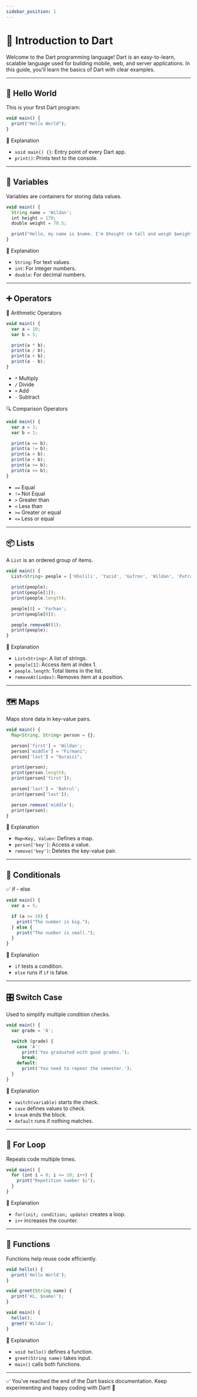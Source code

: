 ```yaml
---
sidebar_position: 1
---
```


# 🚀 Introduction to Dart

Welcome to the Dart programming language! Dart is an easy-to-learn, scalable language used for building mobile, web, and server applications. In this guide, you'll learn the basics of Dart with clear examples.

---

## 👋 Hello World

This is your first Dart program:

```jsx
void main() {
  print("Hello World");
}
```

📘 Explanation

* `void main() {}`: Entry point of every Dart app.
* `print()`: Prints text to the console.

---

## 🧺 Variables

Variables are containers for storing data values.

```jsx
void main() {
  String name = 'Wildan';
  int height = 170;
  double weight = 70.5;

  print("Hello, my name is $name. I'm $height cm tall and weigh $weight kg.");
}
```

📘 Explanation

* `String`: For text values.
* `int`: For integer numbers.
* `double`: For decimal numbers.

---

## ➕ Operators

🔢 Arithmetic Operators

```jsx
void main() {
  var a = 10;
  var b = 5;

  print(a * b);
  print(a / b);
  print(a + b);
  print(a - b);
}
```

* `*` Multiply
* `/` Divide
* `+` Add
* `-` Subtract

🔍 Comparison Operators

```jsx
void main() {
  var a = 1;
  var b = 1;

  print(a == b);
  print(a != b);
  print(a > b);
  print(a < b);
  print(a >= b);
  print(a <= b);
}
```

* `==` Equal
* `!=` Not Equal
* `>` Greater than
* `<` Less than
* `>=` Greater or equal
* `<=` Less or equal

---

## 📦 Lists

A `List` is an ordered group of items.

```jsx
void main() {
  List<String> people = ['Kholili', 'Yazid', 'Gufron', 'Wildan', 'Putra', 'Dafa'];

  print(people);
  print(people[1]);
  print(people.length);

  people[0] = 'Farhan';
  print(people[0]);

  people.removeAt(1);
  print(people);
}
```

📘 Explanation

* `List<String>`: A list of strings.
* `people[1]`: Access item at index 1.
* `people.length`: Total items in the list.
* `removeAt(index)`: Removes item at a position.

---

## 🗺️ Maps

Maps store data in key-value pairs.

```jsx
void main() {
  Map<String, String> person = {};

  person['first'] = 'Wildan';
  person['middle'] = "Firmani";
  person['last'] = "Quraisi";

  print(person);
  print(person.length);
  print(person['first']);

  person['last'] = 'Bahrul';
  print(person['last']);

  person.remove('middle');
  print(person);
}
```

📘 Explanation

* `Map<Key, Value>`: Defines a map.
* `person['key']`: Access a value.
* `remove('key')`: Deletes the key-value pair.

---

## 🔎 Conditionals

✅ if - else

```jsx
void main() {
  var a = 5;

  if (a >= 10) {
    print("The number is big.");
  } else {
    print("The number is small.");
  }
}
```

📘 Explanation

* `if` tests a condition.
* `else` runs if `if` is false.

---

## 🎛️ Switch Case

Used to simplify multiple condition checks.

```jsx
void main() {
  var grade = 'A';

  switch (grade) {
    case 'A':
      print('You graduated with good grades.');
      break;
    default:
      print('You need to repeat the semester.');
  }
}
```

📘 Explanation

* `switch(variable)` starts the check.
* `case` defines values to check.
* `break` ends the block.
* `default` runs if nothing matches.

---

## 🔁 For Loop

Repeats code multiple times.

```jsx
void main() {
  for (int i = 0; i <= 10; i++) {
    print("Repetition number $i");
  }
}
```

📘 Explanation

* `for(init; condition; update)` creates a loop.
* `i++` increases the counter.

---

## 🧩 Functions

Functions help reuse code efficiently.

```jsx
void hello() {
  print('Hello World');
}

void greet(String name) {
  print('Hi, $name!');
}

void main() {
  hello();
  greet('Wildan');
}
```

📘 Explanation

* `void hello()` defines a function.
* `greet(String name)` takes input.
* `main()` calls both functions.

---

✅ You’ve reached the end of the Dart basics documentation. Keep experimenting and happy coding with Dart! 💙